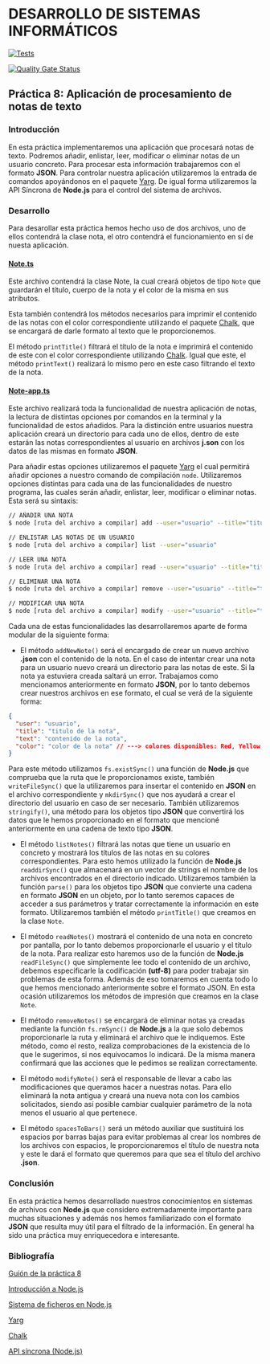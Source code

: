 # DESARROLLO DE SISTEMAS INFORMÁTICOS

[![Tests](https://github.com/ULL-ESIT-INF-DSI-2021/ull-esit-inf-dsi-20-21-prct08-filesystem-notes-app-ccolivares/actions/workflows/tests.yml/badge.svg)](https://github.com/ULL-ESIT-INF-DSI-2021/ull-esit-inf-dsi-20-21-prct08-filesystem-notes-app-ccolivares/actions/workflows/tests.yml)

[![Quality Gate Status](https://sonarcloud.io/api/project_badges/measure?project=ULL-ESIT-INF-DSI-2021_ull-esit-inf-dsi-20-21-prct08-filesystem-notes-app-ccolivares&metric=alert_status)](https://sonarcloud.io/dashboard?id=ULL-ESIT-INF-DSI-2021_ull-esit-inf-dsi-20-21-prct08-filesystem-notes-app-ccolivares)

## Práctica 8: Aplicación de procesamiento de notas de texto

### Introducción

En esta práctica implementaremos una aplicación que procesará notas de texto. Podremos añadir, enlistar, leer, modificar o eliminar notas de un usuario concreto. Para procesar esta información trabajaremos con el formato **JSON**. Para controlar nuestra aplicación utilizaremos la entrada de comandos apoyándonos en el paquete [Yarg](https://www.npmjs.com/package/yargs).
De igual forma utilizaremos la API Síncrona de **Node.js** para el control del sistema de archivos.

### Desarrollo

Para desarollar esta práctica hemos hecho uso de dos archivos, uno de ellos contendrá la clase nota, el otro contendrá el funcionamiento en sí de nuesta aplicación.

#### [Note.ts](./src/note.ts)

Este archivo contendrá la clase Note, la cual creará objetos de tipo `Note` que guardarán el título, cuerpo de la nota y el color de la misma en sus atributos. 

Esta también contendrá los métodos necesarios para imprimir el contenido de las notas con el color correspondiente utilizando el paquete [Chalk](https://www.npmjs.com/package/chalk), que se encargará de darle formato al texto que le proporcionemos.

El método `printTitle()` filtrará el título de la nota e imprimirá el contenido de este con el color correspondiente utilizando [Chalk](https://www.npmjs.com/package/chalk). Igual que este, el método `printText()` realizará lo mismo pero en este caso filtrando el texto de la nota.

#### [Note-app.ts](./src/note-app.ts)

Este archivo realizará toda la funcionalidad de nuestra aplicación de notas, la lectura de distintas opciones por comandos en la terminal y la funcionalidad de estos añadidos. Para la distinción entre usuarios nuestra aplicación creará un directorio para cada uno de ellos, dentro de este estarán las notas correspondientes al usuario en archivos __j.son__ con los datos de las mismas en formato **JSON**.

Para añadir estas opciones utilizaremos el paquete [Yarg](https://www.npmjs.com/package/yargs) el cual permitirá añadir opciones a nuestro comando de compilación `node`. Utilizaremos opciones distintas para cada una de las funcionalidades de nuestro programa, las cuales serán añadir, enlistar, leer, modificar o eliminar notas. Esta será su sintaxis: 

```bash
// AÑADIR UNA NOTA
$ node [ruta del archivo a compilar] add --user="usuario" --title="titulo de la nota" --text="contenido de la nota" --color="color de la nota (red, green, yellow, blue)"

// ENLISTAR LAS NOTAS DE UN USUARIO
$ node [ruta del archivo a compilar] list --user="usuario"

// LEER UNA NOTA
$ node [ruta del archivo a compilar] read --user="usuario" --title="titulo de la nota"

// ELIMINAR UNA NOTA
$ node [ruta del archivo a compilar] remove --user="usuario" --title="titulo de la nota"

// MODIFICAR UNA NOTA
$ node [ruta del archivo a compilar] modify --user="usuario" --title="titulo de la nota" --text="contenido de la nota" --color="color de la nota (red, green, yellow, blue)"
```

Cada una de estas funcionalidades las desarrollaremos aparte de forma modular de la siguiente forma: 

- El método `addNewNote()` será el encargado de crear un nuevo archivo __.json__ con el contenido de la nota. En el caso de intentar crear una nota para un usuario nuevo creará un directorio para las notas de este. Si la nota ya estuviera creada saltará un error. Trabajamos como mencionamos anteriormente en formato **JSON**, por lo tanto debemos crear nuestros archivos en ese formato, el cual se verá de la siguiente forma: 

```json
{
  "user": "usuario",
  "title": "titulo de la nota",
  "text": "contenido de la nota",
  "color": "color de la nota" // ---> colores disponibles: Red, Yellow, Green, Blue
}
```

Para este método utilizamos `fs.existSync()` una función de **Node.js** que comprueba que la ruta que le proporcionamos existe, también `writeFileSync()` que la utilizaremos para insertar el contenido en **JSON** en el archivo correspondiente y `mkdirSync()` que nos ayudará a crear el directorio del usuario en caso de ser necesario.
También utilizaremos `stringify()`, una método para los objetos tipo **JSON** que convertirá los datos que le hemos proporcionado en el formato que mencioné anteriormente en una cadena de texto tipo **JSON**.

- El método `listNotes()` filtrará las notas que tiene un usuario en concreto y mostrará los títulos de las notas en su colores correspondientes. Para esto hemos utilizado la función de **Node.js** `readdirSync()` que almacenará en un vector de strings el nombre de los archivos encontrados en el directorio indicado. Utilizaremos también la función `parse()` para los objetos tipo **JSON** que convierte una cadena en formato **JSON** en un objeto, por lo tanto seremos capaces de acceder a sus parámetros y tratar correctamente la información en este formato. Utilizaremos también el método `printTitle()` que creamos en la clase `Note`.

- El método `readNotes()` mostrará el contenido de una nota en concreto por pantalla, por lo tanto debemos proporcionarle el usuario y el título de la nota. Para realizar esto haremos uso de la función de **Node.js** `readFileSync()` que simplemente lee todo el contenido de un archivo, debemos especificarle la codificación __(utf-8)__ para poder trabajar sin problemas de esta forma. Además de eso tomaremos en cuenta todo lo que hemos mencionado anteriormente sobre el formato JSON. En esta ocasión utilizaremos los métodos de impresión que creamos en la clase `Note`. 

- El método `removeNotes()` se encargará de eliminar notas ya creadas mediante la función `fs.rmSync()` de **Node.js** a la que solo debemos proporcionarle la ruta y eliminará el archivo que le indiquemos. Este método, como el resto, realiza comprobaciones de la existencia de lo que le sugerimos, si nos equivocamos lo indicará. De la misma manera confirmará que las acciones que le pedimos se realizan correctamente.

- El método `modifyNote()` será el responsable de llevar a cabo las modificaciones que queramos hacer a nuestras notas. Para ello eliminará la nota antigua y creará una nueva nota con los cambios solicitados, siendo así posible cambiar cualquier parámetro de la nota menos el usuario al que pertenece.

- El método `spacesToBars()` será un método auxiliar que sustituirá los espacios por barras bajas para evitar problemas al crear los nombres de los archivos con espacios, le proporcionaremos el título de nuestra nota y este le dará el formato que queremos para que sea el título del archivo __.json__.

### Conclusión

En esta práctica hemos desarrollado nuestros conocimientos en sistemas de archivos con **Node.js** que considero extremadamente importante para muchas situaciones y además nos hemos familiarizado con el formato **JSON** que resulta muy útil para el filtrado de la información. En general ha sido una práctica muy enriquecedora e interesante. 

### Bibliografía

[Guión de la práctica 8](https://ull-esit-inf-dsi-2021.github.io/prct08-filesystem-notes-app/)

[Introducción a Node.js](https://ull-esit-inf-dsi-2021.github.io/nodejs-theory/nodejs-intro.html)

[Sistema de ficheros en Node.js](https://ull-esit-inf-dsi-2021.github.io/nodejs-theory/nodejs-filesystem.html)

[Yarg](https://www.npmjs.com/package/yargs)

[Chalk](https://www.npmjs.com/package/chalk)

[API síncrona (Node.js)](https://nodejs.org/dist/latest-v15.x/docs/api/fs.html#fs_synchronous_api)



